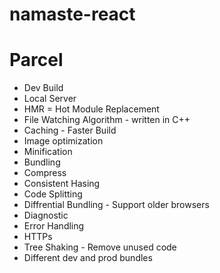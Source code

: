 # namaste-react

# Parcel
- Dev Build
- Local Server
- HMR = Hot Module Replacement
- File Watching Algorithm - written in C++
- Caching - Faster Build
- Image optimization
- Minification 
- Bundling
- Compress
- Consistent Hasing
- Code Splitting
- Diffrential Bundling - Support older browsers
- Diagnostic
- Error Handling
- HTTPs
- Tree Shaking - Remove unused code
- Different dev and prod bundles